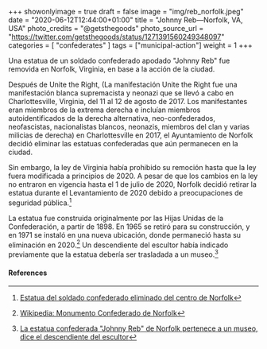 +++
showonlyimage = true
draft = false
image = "img/reb_norfolk.jpeg"
date = "2020-06-12T12:44:00+01:00"
title = "Johnny Reb—Norfolk, VA, USA"
photo_credits = "@getsthegoods"
photo_source_url = "https://twitter.com/getsthegoods/status/1271391560249348097"
categories = [ "confederates" ]
tags = ["municipal-action"]
weight = 1
+++


Una estatua de un soldado confederado apodado "Johnny Reb" fue removida en Norfolk, Virginia, en base a la acción de la ciudad.

<!--more-->

Después de Unite the Right, (La manifestación Unite the Right fue una manifestación blanca supremacista y neonazi que se llevó a cabo en Charlottesville, Virginia, del 11 al 12 de agosto de 2017. Los manifestantes eran miembros de la extrema derecha e incluían miembros autoidentificados de la derecha alternativa, neo-confederados, neofascistas, nacionalistas blancos, neonazis, miembros del clan y varias milicias de derecha) en Charlottesville en 2017, el Ayuntamiento de Norfolk decidió eliminar las estatuas confederadas que aún permanecen en la ciudad. 

Sin embargo, la ley de Virginia había prohibido su remoción hasta que la ley fuera modificada a principios de 2020. A pesar de que los cambios en la ley no entraron en vigencia hasta el 1 de julio de 2020, Norfolk decidió retirar la estatua durante el Levantamiento de 2020 debido a preocupaciones de seguridad pública.[^1]

La estatua fue construida originalmente por las Hijas Unidas de la Confederación, a partir de 1898. En 1965 se retiró para su construcción, y en 1971 se instaló en una nueva ubicación, donde permaneció hasta su eliminación en 2020.[^2] Un descendiente del escultor había indicado previamente que la estatua debería ser trasladada a un museo.[^3]

#### References

[^1]: [Estatua del soldado confederado eliminado del centro de Norfolk](https://www.richmond.com/news/virginia/statue-of-confederate-soldier-removed-from-downtown-norfolk/article_bd24ac37-8e53-56b8-ae47-f22407f9b0bf.html)

[^2]: [Wikipedia: Monumento Confederado de Norfolk](https://en.wikipedia.org/wiki/Norfolk_Confederate_Monument)

[^3]: [La estatua confederada "Johnny Reb" de Norfolk pertenece a un museo, dice el descendiente del escultor](https://www.pilotonline.com/government/local/article_ceda4930-e7bd-50c2-8d75-0b0c5bae9f36.html)
